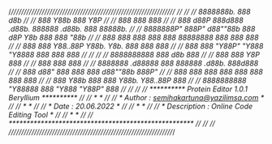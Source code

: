 /*////////////////////////////////////////////////////////////////
//                                                              //
//    8888888b.                  888            d8b             //
//    888   Y88b                 888            Y8P             //
//    888    888                 888                            //
//    888   d88P 888d888 .d88b.  888888 .d88b.  888 88888b.     //
//    8888888P"  888P"  d88""88b 888   d8P  Y8b 888 888 "88b    //
//    888        888    888  888 888   88888888 888 888  888    //
//    888        888    Y88..88P Y88b. Y8b.     888 888  888    //
//    888        888     "Y88P"   "Y888 "Y8888  888 888  888    //
//                                                              //
//    8888888888     888 d8b 888                                //
//    888            888 Y8P 888                                //
//    888            888     888                                //
//    8888888    .d88888 888 888888 .d88b.  888d888             //
//    888       d88" 888 888 888   d88""88b 888P"               //
//    888       888  888 888 888   888  888 888                 //
//    888       Y88b 888 888 Y88b. Y88..88P 888                 //
//    8888888888 "Y88888 888  "Y888 "Y88P"  888                 //
//                                                              //
//    ********** Protein Editor 1.0.1 Beryllium **********      //
//    *                                                  *      //
//    *  Author      : semihakartuna@yazilimsa.com       *      //
//    *                                                  *      //
//    *  Date        : 20.06.2022                        *      //
//    *                                                  *      //
//    *  Description : Online Code Editing Tool          *      //
//    *                                                  *      //
//    ****************************************************      //
//                                                              //
////////////////////////////////////////////////////////////////*/ 